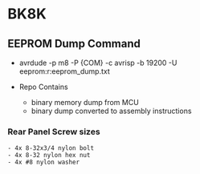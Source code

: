 # BK8K

## EEPROM Dump Command
* avrdude -p m8 -P {COM} -c avrisp -b 19200 -U eeprom:r:eeprom_dump.txt

* Repo Contains
    - binary memory dump from MCU
    - binary dump converted to assembly instructions

### Rear Panel Screw sizes
    - 4x 8-32x3/4 nylon bolt
    - 4x 8-32 nylon hex nut
    - 4x #8 nylon washer